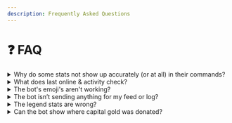 ```yaml
---
description: Frequently Asked Questions
---
```


# ❓ FAQ



<details>

<summary>Why do some stats not show up accurately (or at all) in their commands?</summary>

The bot can only get this info if the clan is tracked, which can be done by linking it to a server with /addclan. This is because this info is not given by the API and it's not feasible or possible to track millions of clans arbitrarily (for more detailed things at least).

</details>

<details>

<summary>What does last online &#x26; activity check?</summary>

check for changes in the following to detect when a player was last online:

* name change
* attack win
* raid attack
* clan capital donation
* war attack
* cc donation
* war star gain
* war preference change
* obstacle removed
* builder base trophy change
* gold pass points earned
* clan games points earned
* gold, elixir, or DE looted

Each tracking period (approx 3 mins), that one of these is found, +1 is added to activity score

</details>

<details>

<summary>The bot's emoji's aren't working?</summary>

The server @everyone role has to have the “use external emojis” permission.

</details>

<details>

<summary>The bot isn’t sending anything for my feed or log?</summary>

* Use /setup list and confirm it is (still) set up
* Give it some time, up to 10 minutes after an event has happened in game - due to looping & api cache times (especially on the first time a clan has been set up)
* Check your channel/bot permissions, especially if you didn’t give the bot admin. If you didn't give it admin, I don't provide support to fix your permissions.

</details>

<details>

<summary>The legend stats are wrong?</summary>

Well it depends. One, it helps to understand how this bot works, as mentioned above, there can be errors because the api doesn’t directly give legends stats. This bot works by checking player's trophies non-stop. If the trophies go up, it’s an attack. If they go down, it’s a defense. Sounds good, except, the api doesn’t update immediately, it can take up to 5 minutes. In those few minutes, the trophies (how we’re checking hits/defenses) could change in a few ways that can trip up the bot. 1. 2 attacks in a short time frame, in this case you will see stats like +68, that’s just 2 hits, & it’s 100% accurate for all intents & purposes. 2. 2 defenses happen at same time, same as above but something like -68. And Lastly, 3, where we can get some inaccuracy, a defense & attack happen at same time, u may get something like +4 if a +30 attack & -26 defense happen at same time. Always, the net gain/loss for the day will be accurate.

</details>

<details>

<summary>Can the bot show where capital gold was donated?</summary>

No, the API does not give this information

</details>

